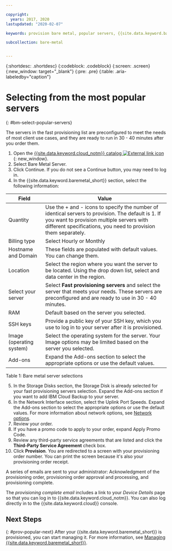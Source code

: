 ```yaml
---

copyright:
  years: 2017, 2020
lastupdated: "2020-02-07"

keywords: provision bare metal, popular servers, {{site.data.keyword.baremetal_short}}, provision, fast provisioning

subcollection: bare-metal


---
```


{:shortdesc: .shortdesc}
{:codeblock: .codeblock}
{:screen: .screen}
{:new_window: target="_blank"}
{:pre: .pre}
{:table: .aria-labeledby="caption"}


# Selecting from the most popular servers
{: #bm-select-popular-servers}

The servers in the fast provisioning list are preconfigured to meet the needs of most client use cases, and they are ready to run in 30 - 40 minutes after you order them.
1. Open the [{{site.data.keyword.cloud_notm}} catalog ![External link icon](../icons/launch-glyph.svg "External link icon")](https://cloud.ibm.com/catalog/){: new_window}.   
2. Select Bare Metal Server.
3. Click Continue.  If you do not see a Continue button, you may need to log in.
4. In the {{site.data.keyword.baremetal_short}} section, select the following information:

| Field | Value |
|------|------|
| Quantity | Use the + and - icons to specify the number of identical servers to provision. The default is 1. If you want to provision multiple servers with different specifications, you need to provision them separately. |
| Billing type | Select Hourly or Monthly |
| Hostname and Domain | These fields are populated with default values. You can change them. |
| Location | Select the region where you want the server to be located. Using the drop down list, select and data center in the region. |
| Select your server | Select **Fast provisioning servers** and select the server that meets your needs. These servers are preconfigured and are ready to use in 30 - 40 minutes. |
| RAM | Default based on the server you selected. |
| SSH keys | Provide a public key of your SSH key, which you use to log in to your server after it is provisioned. |
| Image (operating system) | Select the operating system for the server. Your Image options may be limited based on the server you selected. |
| Add-ons | Expand the Add-ons section to select the appropriate options or use the default values. |

<caption>Table 1: Bare metal server selections</caption>
    
5. In the Storage Disks section, the Storage Disk is already selected for your fast provisioning servers selection. Expand the Add-ons section if you want to add IBM Cloud Backup to your server.
6. In the Network Interface section, select the Uplink Port Speeds. Expand the Add-ons section to select the appropriate options or use the default values. For more information about network options, see [Network options](https://test.cloud.ibm.com/docs/bare-metal?topic=bare-metal-network-options).
7.  Review your order.
8.  If you have a promo code to apply to your order, expand Apply Promo Code.  
9.  Review any third-party service agreements that are listed and click the **Third-Party Service Agreement** check box.
10.  Click **Provision**. You are redirected to a screen with your provisioning order number. You can print the screen because it's also your provisioning order receipt.

A series of emails are sent to your administrator: Acknowledgment of the provisioning order, provisioning order approval and processing, and provisioning complete.

 The _provisioning complete email_ includes a link to your *Device Details* page so that you can log in to {{site.data.keyword.cloud_notm}}. You can also log directly in to the {{site.data.keyword.cloud}} console.


## Next Steps
{: #prov-popular-next}
After your {{site.data.keyword.baremetal_short}} is provisioned, you can start managing it. For more information, see [Managing {{site.data.keyword.baremetal_short}}](/docs/vsi?topic=virtual-servers-managing-virtual-servers).

